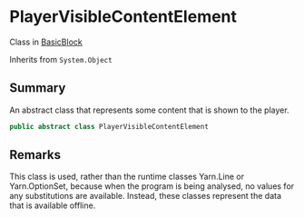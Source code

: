 # PlayerVisibleContentElement

Class in [BasicBlock](./)

Inherits from `System.Object`

## Summary

An abstract class that represents some content that is shown to the player.

```csharp
public abstract class PlayerVisibleContentElement
```

## Remarks

This class is used, rather than the runtime classes Yarn.Line or Yarn.OptionSet, because when the program is being analysed, no values for any substitutions are available. Instead, these classes represent the data that is available offline.
